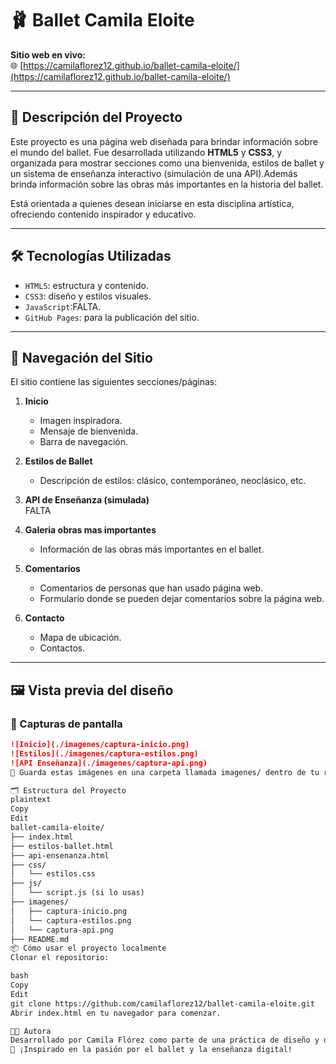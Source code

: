 # 🩰 Ballet Camila Eloite
**Sitio web en vivo:**  
🌐 [https://camilaflorez12.github.io/ballet-camila-eloite/](https://camilaflorez12.github.io/ballet-camila-eloite/)

---

## 🎯 Descripción del Proyecto

Este proyecto es una página web diseñada para brindar información sobre el mundo del ballet. Fue desarrollada utilizando **HTML5** y **CSS3**, y organizada para mostrar secciones como una bienvenida, estilos de ballet y un sistema de enseñanza interactivo (simulación de una API).Además brinda información sobre las obras más importantes en la historia del ballet.

Está orientada a quienes desean iniciarse en esta disciplina artística, ofreciendo contenido inspirador y educativo.

---

## 🛠️ Tecnologías Utilizadas

- `HTML5`: estructura y contenido.
- `CSS3`: diseño y estilos visuales.
- `JavaScript`:FALTA.
- `GitHub Pages`: para la publicación del sitio.

---

## 🧭 Navegación del Sitio

El sitio contiene las siguientes secciones/páginas:

1. **Inicio**  
   - Imagen inspiradora.
   - Mensaje de bienvenida.
   - Barra de navegación.

2. **Estilos de Ballet**  
   - Descripción de estilos: clásico, contemporáneo, neoclásico, etc.

3. **API de Enseñanza (simulada)**  
   FALTA
4. **Galeria obras mas importantes**
   - Información de las obras más importantes en el ballet.
5. **Comentarios**
   - Comentarios de personas que han usado página web.
   - Formulario donde se pueden dejar comentarios sobre la página web.
6. **Contacto**
   - Mapa de ubicación.
   - Contactos.
---

## 🖼️ Vista previa del diseño

### 📸 Capturas de pantalla

```markdown
![Inicio](./imagenes/captura-inicio.png)
![Estilos](./imagenes/captura-estilos.png)
![API Enseñanza](./imagenes/captura-api.png)
📁 Guarda estas imágenes en una carpeta llamada imagenes/ dentro de tu repositorio.

🗂️ Estructura del Proyecto
plaintext
Copy
Edit
ballet-camila-eloite/
├── index.html
├── estilos-ballet.html
├── api-ensenanza.html
├── css/
│   └── estilos.css
├── js/
│   └── script.js (si lo usas)
├── imagenes/
│   ├── captura-inicio.png
│   └── captura-estilos.png
│   └── captura-api.png
├── README.md
📦 Cómo usar el proyecto localmente
Clonar el repositorio:

bash
Copy
Edit
git clone https://github.com/camilaflorez12/ballet-camila-eloite.git
Abrir index.html en tu navegador para comenzar.

👩‍🎨 Autora
Desarrollado por Camila Flórez como parte de una práctica de diseño y desarrollo web.
💬 ¡Inspirado en la pasión por el ballet y la enseñanza digital!
